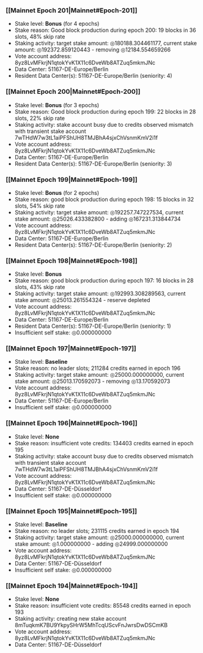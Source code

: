 ### [[Mainnet Epoch 201|Mainnet#Epoch-201]]
* Stake level: **Bonus** (for 4 epochs)
* Stake reason: Good block production during epoch 200: 19 blocks in 36 slots, 48% skip rate
* Staking activity: target stake amount: ◎180188.304461177, current stake amount: ◎192372.859120443 - removing ◎12184.554659266
* Vote account address: 8yz8LvMFkrjN1qtokYvK1X11c6DveWb8ATZuq5mkmJNc
* Data Center: 51167-DE-Europe/Berlin
* Resident Data Center(s): 51167-DE-Europe/Berlin (seniority: 4)
### [[Mainnet Epoch 200|Mainnet#Epoch-200]]
* Stake level: **Bonus** (for 3 epochs)
* Stake reason: Good block production during epoch 199: 22 blocks in 28 slots, 22% skip rate
* Staking activity: stake account busy due to credits observed mismatch with transient stake account 7wTHdW7w3tL1aiPFShUH8TMJBhA4sjxChVsnmKmV2i1f
* Vote account address: 8yz8LvMFkrjN1qtokYvK1X11c6DveWb8ATZuq5mkmJNc
* Data Center: 51167-DE-Europe/Berlin
* Resident Data Center(s): 51167-DE-Europe/Berlin (seniority: 3)
### [[Mainnet Epoch 199|Mainnet#Epoch-199]]
* Stake level: **Bonus** (for 2 epochs)
* Stake reason: good block production during epoch 198: 15 blocks in 32 slots, 54% skip rate
* Staking activity: target stake amount: ◎192257.747227534, current stake amount: ◎25026.433382800 - adding ◎167231.313844734
* Vote account address: 8yz8LvMFkrjN1qtokYvK1X11c6DveWb8ATZuq5mkmJNc
* Data Center: 51167-DE-Europe/Berlin
* Resident Data Center(s): 51167-DE-Europe/Berlin (seniority: 2)
### [[Mainnet Epoch 198|Mainnet#Epoch-198]]
* Stake level: **Bonus**
* Stake reason: good block production during epoch 197: 16 blocks in 28 slots, 43% skip rate
* Staking activity: target stake amount: ◎192993.308289563, current stake amount: ◎25013.261554324 - reserve depleted
* Vote account address: 8yz8LvMFkrjN1qtokYvK1X11c6DveWb8ATZuq5mkmJNc
* Data Center: 51167-DE-Europe/Berlin
* Resident Data Center(s): 51167-DE-Europe/Berlin (seniority: 1)
* Insufficient self stake: ◎0.000000000
### [[Mainnet Epoch 197|Mainnet#Epoch-197]]
* Stake level: **Baseline**
* Stake reason: no leader slots; 211284 credits earned in epoch 196
* Staking activity: target stake amount: ◎25000.000000000, current stake amount: ◎25013.170592073 - removing ◎13.170592073
* Vote account address: 8yz8LvMFkrjN1qtokYvK1X11c6DveWb8ATZuq5mkmJNc
* Data Center: 51167-DE-Europe/Berlin
* Insufficient self stake: ◎0.000000000
### [[Mainnet Epoch 196|Mainnet#Epoch-196]]
* Stake level: **None**
* Stake reason: insufficient vote credits: 134403 credits earned in epoch 195
* Staking activity: stake account busy due to credits observed mismatch with transient stake account 7wTHdW7w3tL1aiPFShUH8TMJBhA4sjxChVsnmKmV2i1f
* Vote account address: 8yz8LvMFkrjN1qtokYvK1X11c6DveWb8ATZuq5mkmJNc
* Data Center: 51167-DE-Düsseldorf
* Insufficient self stake: ◎0.000000000
### [[Mainnet Epoch 195|Mainnet#Epoch-195]]
* Stake level: **Baseline**
* Stake reason: no leader slots; 231115 credits earned in epoch 194
* Staking activity: target stake amount: ◎25000.000000000, current stake amount: ◎1.000000000 - adding ◎24999.000000000
* Vote account address: 8yz8LvMFkrjN1qtokYvK1X11c6DveWb8ATZuq5mkmJNc
* Data Center: 51167-DE-Düsseldorf
* Insufficient self stake: ◎0.000000000
### [[Mainnet Epoch 194|Mainnet#Epoch-194]]
* Stake level: **None**
* Stake reason: insufficient vote credits: 85548 credits earned in epoch 193
* Staking activity: creating new stake account 8mTuqkmK7BU9YkpySHrW5MhTcqUScvFnJwrsDwDSCmKB
* Vote account address: 8yz8LvMFkrjN1qtokYvK1X11c6DveWb8ATZuq5mkmJNc
* Data Center: 51167-DE-Düsseldorf